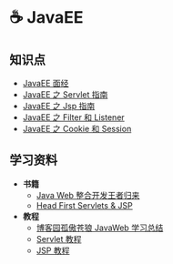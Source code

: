 # ☕ JavaEE

## 知识点

- [JavaEE 面经](javaee-interview.md)
- [JavaEE 之 Servlet 指南](javaee-servlet.md)
- [JavaEE 之 Jsp 指南](javaee-jsp.md)
- [JavaEE 之 Filter 和 Listener](javaee-filter-listener.md)
- [JavaEE 之 Cookie 和 Session](javaee-cookie-sesion.md)

## 学习资料

- **书籍**
  - [Java Web 整合开发王者归来](https://book.douban.com/subject/4189495/)
  - [Head First Servlets & JSP](https://book.douban.com/subject/1942934/)
- **教程**
  - [博客园孤傲苍狼 JavaWeb 学习总结](https://www.cnblogs.com/xdp-gacl/tag/JavaWeb%E5%AD%A6%E4%B9%A0%E6%80%BB%E7%BB%93/)
  - [Servlet 教程](https://www.runoob.com/servlet/servlet-tutorial.html)
  - [JSP 教程](https://www.runoob.com/jsp/jsp-tutorial.html)
